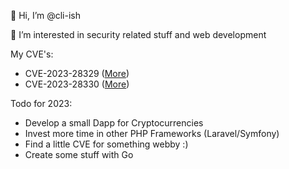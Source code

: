 👋 Hi, I’m @cli-ish

👀 I’m interested in security related stuff and web development

My CVE's:
- CVE-2023-28329 ([More](https://moodle.org/mod/forum/discuss.php?d=445061#p1788894))
- CVE-2023-28330 ([More](https://moodle.org/mod/forum/discuss.php?d=445062#p1788895))

Todo for 2023:
- Develop a small Dapp for Cryptocurrencies
- Invest more time in other PHP Frameworks (Laravel/Symfony)
- Find a little CVE for something webby :)
- Create some stuff with Go
